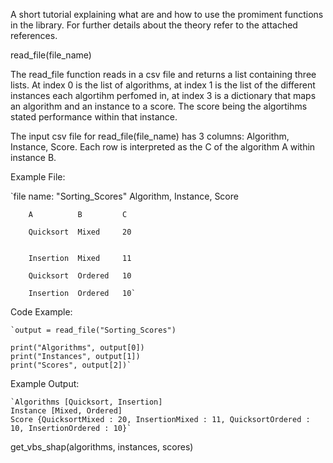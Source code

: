 A short tutorial explaining what are and how to use the promiment functions in the library. For further details about the theory refer to the attached references. 

read_file(file_name)

The read_file function reads in a csv file and returns a list containing three lists. At index 0 is the list of algorithms, at index 1 is the list of the different instances each algortihm perfomed in, at index 3 is a dictionary that maps an algorithm and an instance to a score. The score being the algortihms stated performance within that instance. 

The input csv file for read_file(file_name) has 3 columns: Algorithm, Instance, Score. Each row is interpreted as the C of the algorithm A within instance B. 

Example File: 

`file name: "Sorting_Scores"
        Algorithm, Instance, Score

        A          B         C

        Quicksort  Mixed     20
    

        Insertion  Mixed     11

        Quicksort  Ordered   10

        Insertion  Ordered   10`

Code Example:

    `output = read_file("Sorting_Scores")

    print("Algorithms", output[0])
    print("Instances", output[1])
    print("Scores", output[2])`


Example Output:

    `Algorithms [Quicksort, Insertion]
    Instance [Mixed, Ordered]
    Score {QuicksortMixed : 20, InsertionMixed : 11, QuicksortOrdered : 10, InsertionOrdered : 10}`



get_vbs_shap(algorithms, instances, scores)